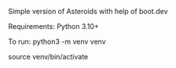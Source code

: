 Simple version of Asteroids with help of boot.dev

Requirements:
Python 3.10+

To run:
python3 -m venv venv

source venv/bin/activate